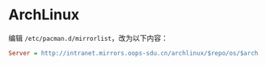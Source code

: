 # ArchLinux

编辑 `/etc/pacman.d/mirrorlist`，改为以下内容：

```ini
Server = http://intranet.mirrors.oops-sdu.cn/archlinux/$repo/os/$arch 
```
